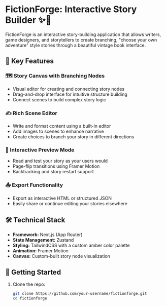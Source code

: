 # FictionForge: Interactive Story Builder ✨📖

FictionForge is an interactive story-building application that allows writers, game designers, and storytellers to create branching, "choose your own adventure" style stories through a beautiful vintage book interface.

## 🌟 Key Features

### 🗺️ Story Canvas with Branching Nodes
- Visual editor for creating and connecting story nodes
- Drag-and-drop interface for intuitive structure building
- Connect scenes to build complex story logic

### ✍️ Rich Scene Editor
- Write and format content using a built-in editor
- Add images to scenes to enhance narrative
- Create choices to branch your story in different directions

### 📖 Interactive Preview Mode
- Read and test your story as your users would
- Page-flip transitions using Framer Motion
- Backtracking and story restart support

### 📤 Export Functionality
- Export as interactive HTML or structured JSON
- Easily share or continue editing your stories elsewhere

## 🛠 Technical Stack

- **Framework:** Next.js (App Router)
- **State Management:** Zustand
- **Styling:** TailwindCSS with a custom amber color palette
- **Animation:** Framer Motion
- **Canvas:** Custom-built story node visualization

## 🚀 Getting Started

1. Clone the repo:  
   ```bash
   git clone https://github.com/your-username/fictionforge.git
   cd fictionforge
